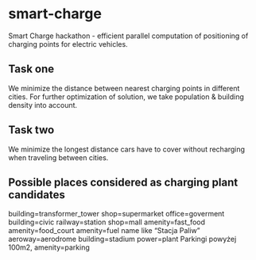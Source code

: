 # smart-charge
Smart Charge hackathon - efficient parallel computation of positioning of charging points for electric vehicles.
## Task one
We minimize the distance between nearest charging points in different cities.
For further optimization of solution, we take population & building density into account.
## Task two
We minimize the longest distance cars have to cover without recharging when traveling between cities.
## Possible places considered as charging plant candidates
building=transformer_tower
shop=supermarket
office=goverment
building=civic
railway=station
shop=mall
amenity=fast_food
amenity=food_court
amenity=fuel
name like “Stacja Paliw”
aeroway=aerodrome
building=stadium
power=plant
Parkingi powyżej 100m2, amenity=parking
